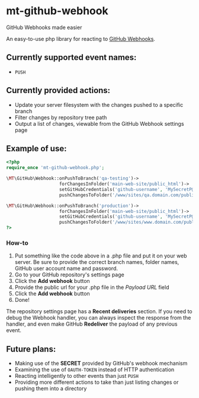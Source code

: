 # mt-github-webhook
GitHub Webhooks made easier

An easy-to-use php library for reacting to [GitHub Webhooks](https://developer.github.com/webhooks/ "Official Webhooks documentation").

## Currently supported event names:
* `PUSH`

## Currently provided actions:
* Update your server filesystem with the changes pushed to a specific branch
* Filter changes by repository tree path
* Output a list of changes, viewable from the GitHub Webhook settings page

## Example of use:
```php
<?php
require_once 'mt-github-webhook.php';

\MT\GitHub\Webhook::onPushToBranch('qa-testing')->
                    forChangesInFolder('main-web-site/public_html')->
                    setGitHubCredentials('github-username', 'My5ecretP@ssw0rd')->
                    pushChangesToFolder('/www/sites/qa.domain.com/public_html');

\MT\GitHub\Webhook::onPushToBranch('production')->
                    forChangesInFolder('main-web-site/public_html')->
                    setGitHubCredentials('github-username', 'My5ecretP@ssw0rd')->
                    pushChangesToFolder('/www/sites/www.domain.com/public_html');
?>
```

### How-to
1. Put something like the code above in a .php file and put it on your web server. Be sure to provide the correct branch names, folder names, GitHub user account name and password.
2. Go to your GitHub repository's settings page
3. Click the **Add webhook** button
4. Provide the public url for your .php file in the *Payload URL* field
5. Click the **Add webhook** button
6. Done!

The repository settings page has a **Recent deliveries** section. If you need to debug the Webhook handler, you can always inspect the response from the handler, and even make GitHub **Redeliver** the payload of any previous event.

## Future plans:
* Making use of the **SECRET** provided by GitHub's webhook mechanism
* Examining the use of `OAUTH-TOKEN` instead of HTTP authentication
* Reacting intelligently to other events than just `PUSH`
* Providing more different actions to take than just listing changes or pushing them into a directory
